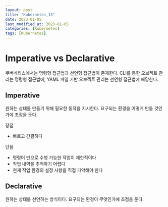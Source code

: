 ```yaml
---
layout: post
title: "Kubernetes_15"
date: 2023-01-05
last_modified_at: 2023-01-05
categories: [Kubernetes]
tags: [Kubernetes]
---
```


# Imperative vs Declarative

쿠버네티스에서는 명령형 접근법과 선언형 접근법이 존재한다.
CLI를 통한 오브젝트 관리는 명령형 접근법에, YAML 파일 기반 오브젝트 관리는 선언형 접근법에 해당한다.

## Imperative
원하는 상태를 만들기 위해 필요한 동작을 지시한다.
요구되는 환경을 어떻게 만들 것인가에 초점을 둔다. 

장점
- 빠르고 간결하다

단점
- 명령어 만으로 수행 가능한 작업이 제한적이다
- 작업 내역을 추적하기 어렵다
- 현재 작업 환경의 설정 사항을 직접 파악해야 한다

## Declarative
원하는 상태를 선언하는 방식이다.
요구되는 환경이 무엇인가에 초점을 둔다. 
